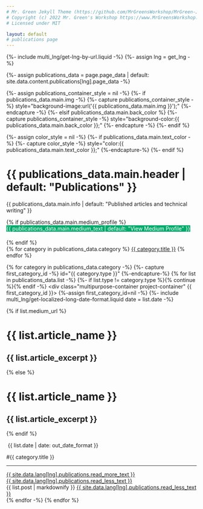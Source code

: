 ```yaml
---
# Mr. Green Jekyll Theme (https://github.com/MrGreensWorkshop/MrGreen-JekyllTheme)
# Copyright (c) 2022 Mr. Green's Workshop https://www.MrGreensWorkshop.com
# Licensed under MIT

layout: default
# publications page
---
```

{%- include multi_lng/get-lng-by-url.liquid -%}
{%- assign lng = get_lng -%}

{%- assign publications_data = page.page_data | default: site.data.content.publications[lng].page_data -%}

{%- assign publications_container_style = nil -%}
{%- if publications_data.main.img -%}
  {%- capture publications_container_style -%} style="background-image:url('{{ publications_data.main.img }}');" {%- endcapture -%}
{%- elsif publications_data.main.back_color %}
  {%- capture publications_container_style -%} style="background-color:{{ publications_data.main.back_color }};" {%- endcapture -%}
{%- endif %}

<div class="multipurpose-container project-heading-container" {{publications_container_style}}>
{%- assign color_style = nil -%}
{%- if publications_data.main.text_color -%}
  {%- capture color_style -%} style="color:{{ publications_data.main.text_color }};" {%-endcapture-%}
{%- endif %}
  <h1 {{ color_style }}>{{ publications_data.main.header | default: "Publications" }}</h1>
  <p {{ color_style }}>{{ publications_data.main.info | default: "Published articles and technical writing" }}</p>
  {% if publications_data.main.medium_profile %}
  <div class="multipurpose-button-wrapper" style="margin-bottom: 20px;">
    <a href="{{ publications_data.main.medium_profile }}" target="_blank" role="button" class="multipurpose-button" style="background-color:#00ab6c; color: white; text-decoration: none;">{{ publications_data.main.medium_text | default: "View Medium Profile" }}</a>
  </div>
  {% endif %}
  <div class="multipurpose-button-wrapper">
  {% for category in publications_data.category %}
    <a href="#{{ category.type }}" role="button" class="multipurpose-button project-buttons" style="background-color:{{ category.color }};">{{ category.title }}</a>
  {% endfor %}
  </div>
</div>

{% for category in publications_data.category -%}
  {%- capture first_category_id -%} id="{{ category.type }}" {%-endcapture-%}
  {% for list in publications_data.list -%}
    {%- if list.type != category.type %}{% continue %}{% endif -%}
    <div class="multipurpose-container project-container" {{ first_category_id }}>
      {%-assign first_category_id=nil -%}
      {%- include multi_lng/get-localized-long-date-format.liquid date = list.date -%}
      <div class="row">
        <div class="col-md-12 project-header">
          {% if list.medium_url %}
            <h1><a href="{{ list.medium_url }}" target="_blank" style="color: inherit; text-decoration: none;">{{ list.article_name }}</a></h1><h2>{{ list.article_excerpt }}</h2>
          {% else %}
            <h1>{{ list.article_name }}</h1><h2>{{ list.article_excerpt }}</h2>
          {% endif %}
          <div class="meta-container">
            <p class="date"><i class="fa fa-calendar fa-fw" aria-hidden="true"></i>&nbsp;{{ list.date | date: out_date_format }}</p>
            <p class="category">#{{ category.title }}</p>
          </div>
          <hr>
          <a href="javascript:void(0);" class="read-more-less" role="button" rel="nofollow">
            <div class="read-more"><i class="fa fa-angle-double-down fa-fw" aria-hidden="true"></i>{{ site.data.lang[lng].publications.read_more_text }}</div>
            <div class="read-less"><i class="fa fa-angle-double-up fa-fw" aria-hidden="true"></i>{{ site.data.lang[lng].publications.read_less_text }}</div>
          </a>
        </div>
      </div>
      <div class="row">
        <div class="markdown-style">
          {{ list.post | markdownify }}
          <a href="javascript:void(0);" class="read-more-less" role="button" rel="nofollow">
            <i class="fa fa-angle-double-up fa-fw" aria-hidden="true"></i>{{ site.data.lang[lng].publications.read_less_text }}
          </a>
        </div>
      </div>
    </div>
  {% endfor -%}
{% endfor %}